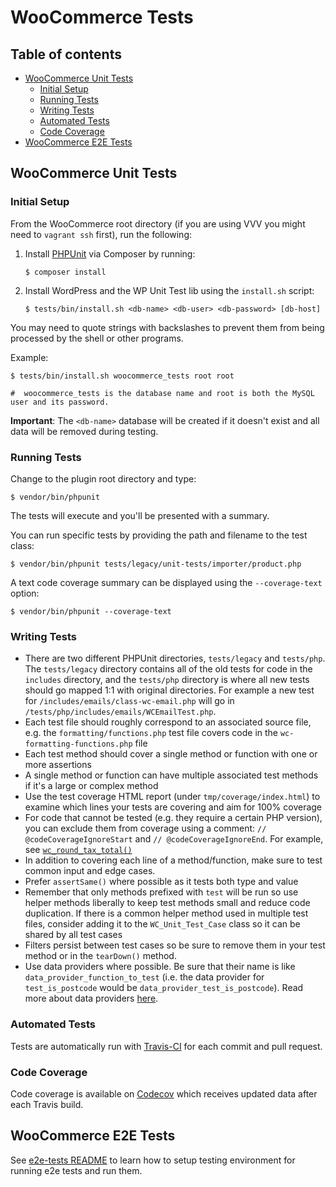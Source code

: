 # WooCommerce Tests

## Table of contents

- [WooCommerce Unit Tests](#woocommerce-unit-tests)
  - [Initial Setup](#initial-setup)
  - [Running Tests](#running-tests)
  - [Writing Tests](#writing-tests)
  - [Automated Tests](#automated-tests)
  - [Code Coverage](#code-coverage)
- [WooCommerce E2E Tests](#woocommerce-e2e-tests)

## WooCommerce Unit Tests

### Initial Setup

From the WooCommerce root directory (if you are using VVV you might need to `vagrant ssh` first), run the following:

1. Install [PHPUnit](http://phpunit.de/) via Composer by running:
    ```
    $ composer install
    ```

2. Install WordPress and the WP Unit Test lib using the `install.sh` script:
    ```
    $ tests/bin/install.sh <db-name> <db-user> <db-password> [db-host]
    ```

You may need to quote strings with backslashes to prevent them from being processed by the shell or other programs.

Example:

    $ tests/bin/install.sh woocommerce_tests root root

    #  woocommerce_tests is the database name and root is both the MySQL user and its password.

**Important**: The `<db-name>` database will be created if it doesn't exist and all data will be removed during testing.

### Running Tests

Change to the plugin root directory and type:

    $ vendor/bin/phpunit

The tests will execute and you'll be presented with a summary.

You can run specific tests by providing the path and filename to the test class:

    $ vendor/bin/phpunit tests/legacy/unit-tests/importer/product.php

A text code coverage summary can be displayed using the `--coverage-text` option:

    $ vendor/bin/phpunit --coverage-text

### Writing Tests

* There are two different PHPUnit directories, `tests/legacy` and `tests/php`. The `tests/legacy` directory contains all of the old tests for code in the `includes` directory, and the `tests/php` directory is where all new tests should go mapped 1:1 with original directories. For example a new test for `/includes/emails/class-wc-email.php` will go in `/tests/php/includes/emails/WCEmailTest.php`.
* Each test file should roughly correspond to an associated source file, e.g. the `formatting/functions.php` test file covers code in the `wc-formatting-functions.php` file
* Each test method should cover a single method or function with one or more assertions
* A single method or function can have multiple associated test methods if it's a large or complex method
* Use the test coverage HTML report (under `tmp/coverage/index.html`) to examine which lines your tests are covering and aim for 100% coverage
* For code that cannot be tested (e.g. they require a certain PHP version), you can exclude them from coverage using a comment: `// @codeCoverageIgnoreStart` and `// @codeCoverageIgnoreEnd`. For example, see [`wc_round_tax_total()`](https://github.com/woocommerce/woocommerce/blob/35f83867736713955fa2c4f463a024578bb88795/includes/wc-formatting-functions.php#L208-L219)
* In addition to covering each line of a method/function, make sure to test common input and edge cases.
* Prefer `assertSame()` where possible as it tests both type and value
* Remember that only methods prefixed with `test` will be run so use helper methods liberally to keep test methods small and reduce code duplication. If there is a common helper method used in multiple test files, consider adding it to the `WC_Unit_Test_Case` class so it can be shared by all test cases
* Filters persist between test cases so be sure to remove them in your test method or in the `tearDown()` method.
* Use data providers where possible. Be sure that their name is like `data_provider_function_to_test` (i.e. the data provider for `test_is_postcode` would be `data_provider_test_is_postcode`). Read more about data providers [here](https://phpunit.de/manual/current/en/writing-tests-for-phpunit.html#writing-tests-for-phpunit.data-providers).

### Automated Tests

Tests are automatically run with [Travis-CI](https://travis-ci.org/woocommerce/woocommerce) for each commit and pull request.

### Code Coverage

Code coverage is available on [Codecov](https://codecov.io/gh/woocommerce/woocommerce/) which receives updated data after each Travis build.

## WooCommerce E2E Tests

See [e2e-tests README](https://github.com/woocommerce/woocommerce/tree/master/tests/e2e-tests) to learn how to setup testing environment for running e2e tests and run them. 
